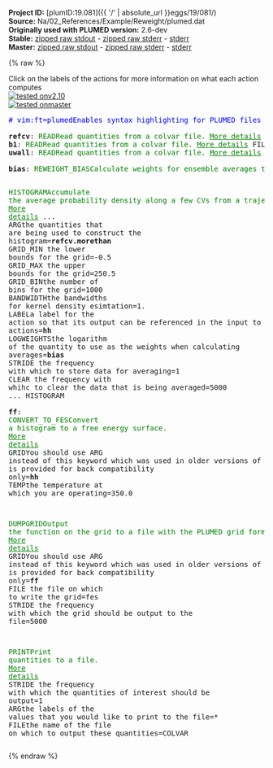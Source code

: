 **Project ID:** [plumID:19.081]({{ '/' | absolute_url }}eggs/19/081/)  
**Source:** Na/02_References/Example/Reweight/plumed.dat  
**Originally used with PLUMED version:** 2.6-dev  
**Stable:** [zipped raw stdout](plumed.dat.plumed.stdout.txt.zip) - [zipped raw stderr](plumed.dat.plumed.stderr.txt.zip) - [stderr](plumed.dat.plumed.stderr)  
**Master:** [zipped raw stdout](plumed.dat.plumed_master.stdout.txt.zip) - [zipped raw stderr](plumed.dat.plumed_master.stderr.txt.zip) - [stderr](plumed.dat.plumed_master.stderr)  

{% raw %}
<div class="plumedpreheader">
<div class="headerInfo" id="value_details_data/Na/02_References/Example/Reweight/plumed.dat"> Click on the labels of the actions for more information on what each action computes </div>
<div class="containerBadge">
<div class="headerBadge"><a href="plumed.dat.plumed.stderr"><img src="https://img.shields.io/badge/v2.10-passing-green.svg" alt="tested onv2.10" /></a></div>
<div class="headerBadge"><a href="plumed.dat.plumed_master.stderr"><img src="https://img.shields.io/badge/master-failed-red.svg" alt="tested onmaster" /></a></div>
</div>
</div>
<pre class="plumedlisting">
<span class="plumedtooltip" style="color:blue"># vim:ft=plumed<span class="right">Enables syntax highlighting for PLUMED files in vim. See <a href="https://www.plumed.org/doc-master/user-doc/html/vim">here for more details. </a><i></i></span></span>
<br/><b name="data/Na/02_References/Example/Reweight/plumed.datrefcv" onclick='showPath("data/Na/02_References/Example/Reweight/plumed.dat","data/Na/02_References/Example/Reweight/plumed.datrefcv","data/Na/02_References/Example/Reweight/plumed.datrefcv","brown")'>refcv</b>: <span class="plumedtooltip" style="color:green">READ<span class="right">Read quantities from a colvar file. <a href="https://www.plumed.org/doc-master/user-doc/html/READ" style="color:green">More details</a><i></i></span></span> <span class="plumedtooltip">FILE<span class="right">the name of the file from which to read these quantities<i></i></span></span>=COLVARtrim <span class="plumedtooltip">VALUES<span class="right">the values to read from the file<i></i></span></span>=refcv.morethan <span class="plumedtooltip">IGNORE_TIME<span class="right"> ignore the time in the colvar file<i></i></span></span>
<span style="display:none;" id="data/Na/02_References/Example/Reweight/plumed.datrefcv">The READ action with label <b>refcv</b> calculates the following quantities:<table  align="center" frame="void" width="95%" cellpadding="5%"><tr><td width="5%"><b> Quantity </b>  </td><td><b> Description </b> </td></tr><tr><td width="5%">refcv..#!custom</td><td>the names of the output components for this action depend on the actions input file see the example inputs below for details</td></tr></table></span><b name="data/Na/02_References/Example/Reweight/plumed.datb1" onclick='showPath("data/Na/02_References/Example/Reweight/plumed.dat","data/Na/02_References/Example/Reweight/plumed.datb1","data/Na/02_References/Example/Reweight/plumed.datb1","brown")'>b1</b>: <span class="plumedtooltip" style="color:green">READ<span class="right">Read quantities from a colvar file. <a href="https://www.plumed.org/doc-master/user-doc/html/READ" style="color:green">More details</a><i></i></span></span> <span class="plumedtooltip">FILE<span class="right">the name of the file from which to read these quantities<i></i></span></span>=COLVARtrim <span class="plumedtooltip">VALUES<span class="right">the values to read from the file<i></i></span></span>=b1.bias <span class="plumedtooltip">IGNORE_TIME<span class="right"> ignore the time in the colvar file<i></i></span></span>
<span style="display:none;" id="data/Na/02_References/Example/Reweight/plumed.datb1">The READ action with label <b>b1</b> calculates the following quantities:<table  align="center" frame="void" width="95%" cellpadding="5%"><tr><td width="5%"><b> Quantity </b>  </td><td><b> Description </b> </td></tr><tr><td width="5%">b1..#!custom</td><td>the names of the output components for this action depend on the actions input file see the example inputs below for details</td></tr></table></span><b name="data/Na/02_References/Example/Reweight/plumed.datuwall" onclick='showPath("data/Na/02_References/Example/Reweight/plumed.dat","data/Na/02_References/Example/Reweight/plumed.datuwall","data/Na/02_References/Example/Reweight/plumed.datuwall","brown")'>uwall</b>: <span class="plumedtooltip" style="color:green">READ<span class="right">Read quantities from a colvar file. <a href="https://www.plumed.org/doc-master/user-doc/html/READ" style="color:green">More details</a><i></i></span></span> <span class="plumedtooltip">FILE<span class="right">the name of the file from which to read these quantities<i></i></span></span>=COLVARtrim <span class="plumedtooltip">VALUES<span class="right">the values to read from the file<i></i></span></span>=uwall.bias <span class="plumedtooltip">IGNORE_TIME<span class="right"> ignore the time in the colvar file<i></i></span></span>
<br/><span style="display:none;" id="data/Na/02_References/Example/Reweight/plumed.datuwall">The READ action with label <b>uwall</b> calculates the following quantities:<table  align="center" frame="void" width="95%" cellpadding="5%"><tr><td width="5%"><b> Quantity </b>  </td><td><b> Description </b> </td></tr><tr><td width="5%">uwall..#!custom</td><td>the names of the output components for this action depend on the actions input file see the example inputs below for details</td></tr></table></span><b name="data/Na/02_References/Example/Reweight/plumed.datbias" onclick='showPath("data/Na/02_References/Example/Reweight/plumed.dat","data/Na/02_References/Example/Reweight/plumed.datbias","data/Na/02_References/Example/Reweight/plumed.datbias","brown")'>bias</b>: <span class="plumedtooltip" style="color:green">REWEIGHT_BIAS<span class="right">Calculate weights for ensemble averages that negate the effect the bias has on the region of phase space explored <a href="https://www.plumed.org/doc-master/user-doc/html/REWEIGHT_BIAS" style="color:green">More details</a><i></i></span></span> <span class="plumedtooltip">TEMP<span class="right">the system temperature<i></i></span></span>=350.0 <span class="plumedtooltip">ARG<span class="right"> the biases that must be taken into account when reweighting<i></i></span></span>=<b name="data/Na/02_References/Example/Reweight/plumed.datb1">b1.bias</b>,<b name="data/Na/02_References/Example/Reweight/plumed.datuwall">uwall.bias</b>

<span style="display:none;" id="data/Na/02_References/Example/Reweight/plumed.datbias">The REWEIGHT_BIAS action with label <b>bias</b> calculates the following quantities:<table  align="center" frame="void" width="95%" cellpadding="5%"><tr><td width="5%"><b> Quantity </b>  </td><td><b> Description </b> </td></tr><tr><td width="5%">bias.value</td><td>the weight to use for this frame to negate the effect the bias</td></tr></table></span><span class="plumedtooltip" style="color:green">HISTOGRAM<span class="right">Accumulate the average probability density along a few CVs from a trajectory. <a href="https://www.plumed.org/doc-master/user-doc/html/HISTOGRAM" style="color:green">More details</a><i></i></span></span> ...
  <span class="plumedtooltip">ARG<span class="right">the quantities that are being used to construct the histogram<i></i></span></span>=<b name="data/Na/02_References/Example/Reweight/plumed.datrefcv">refcv.morethan</b>
  <span class="plumedtooltip">GRID_MIN<span class="right"> the lower bounds for the grid<i></i></span></span>=-0.5
  <span class="plumedtooltip">GRID_MAX<span class="right"> the upper bounds for the grid<i></i></span></span>=250.5
  <span class="plumedtooltip">GRID_BIN<span class="right">the number of bins for the grid<i></i></span></span>=1000
  <span class="plumedtooltip">BANDWIDTH<span class="right">the bandwidths for kernel density esimtation<i></i></span></span>=1.
  <span class="plumedtooltip">LABEL<span class="right">a label for the action so that its output can be referenced in the input to other actions<i></i></span></span>=<b name="data/Na/02_References/Example/Reweight/plumed.dathh" onclick='showPath("data/Na/02_References/Example/Reweight/plumed.dat","data/Na/02_References/Example/Reweight/plumed.dathh","data/Na/02_References/Example/Reweight/plumed.dathh","brown")'>hh</b>
  <span class="plumedtooltip">LOGWEIGHTS<span class="right">the logarithm of the quantity to use as the weights when calculating averages<i></i></span></span>=<b name="data/Na/02_References/Example/Reweight/plumed.datbias">bias</b>
  <span class="plumedtooltip">STRIDE<span class="right"> the frequency with which to store data for averaging<i></i></span></span>=1
  <span class="plumedtooltip">CLEAR<span class="right"> the frequency with whihc to clear the data that is being averaged<i></i></span></span>=5000
... HISTOGRAM
<br/><span style="display:none;" id="data/Na/02_References/Example/Reweight/plumed.dathh">The HISTOGRAM action with label <b>hh</b> calculates the following quantities:<table  align="center" frame="void" width="95%" cellpadding="5%"><tr><td width="5%"><b> Quantity </b>  </td><td><b> Description </b> </td></tr><tr><td width="5%">hh.value</td><td>the estimate of the histogram as a function of the argument that was obtained</td></tr></table></span><b name="data/Na/02_References/Example/Reweight/plumed.datff" onclick='showPath("data/Na/02_References/Example/Reweight/plumed.dat","data/Na/02_References/Example/Reweight/plumed.datff","data/Na/02_References/Example/Reweight/plumed.datff","brown")'>ff</b>: <span class="plumedtooltip" style="color:green">CONVERT_TO_FES<span class="right">Convert a histogram to a free energy surface. <a href="https://www.plumed.org/doc-master/user-doc/html/CONVERT_TO_FES" style="color:green">More details</a><i></i></span></span> <span class="plumedtooltip">GRID<span class="right">You should use ARG instead of this keyword which was used in older versions of PLUMED and is provided for back compatibility only<i></i></span></span>=<b name="data/Na/02_References/Example/Reweight/plumed.dathh">hh</b> <span class="plumedtooltip">TEMP<span class="right">the temperature at which you are operating<i></i></span></span>=350.0

<span style="display:none;" id="data/Na/02_References/Example/Reweight/plumed.datff">The CONVERT_TO_FES action with label <b>ff</b> calculates the following quantities:<table  align="center" frame="void" width="95%" cellpadding="5%"><tr><td width="5%"><b> Quantity </b>  </td><td><b> Description </b> </td></tr><tr><td width="5%">ff.value</td><td>the free energy surface</td></tr></table></span><span class="plumedtooltip" style="color:green">DUMPGRID<span class="right">Output the function on the grid to a file with the PLUMED grid format. <a href="https://www.plumed.org/doc-master/user-doc/html/DUMPGRID" style="color:green">More details</a><i></i></span></span> <span class="plumedtooltip">GRID<span class="right">You should use ARG instead of this keyword which was used in older versions of PLUMED and is provided for back compatibility only<i></i></span></span>=<b name="data/Na/02_References/Example/Reweight/plumed.datff">ff</b> <span class="plumedtooltip">FILE<span class="right"> the file on which to write the grid<i></i></span></span>=fes <span class="plumedtooltip">STRIDE<span class="right"> the frequency with which the grid should be output to the file<i></i></span></span>=5000

<span style="display:none;" id="data/Na/02_References/Example/Reweight/plumed.dat">The DUMPGRID action with label <b></b> calculates something</span><span class="plumedtooltip" style="color:green">PRINT<span class="right">Print quantities to a file. <a href="https://www.plumed.org/doc-master/user-doc/html/PRINT" style="color:green">More details</a><i></i></span></span> <span class="plumedtooltip">STRIDE<span class="right"> the frequency with which the quantities of interest should be output<i></i></span></span>=1  <span class="plumedtooltip">ARG<span class="right">the labels of the values that you would like to print to the file<i></i></span></span>=* <span class="plumedtooltip">FILE<span class="right">the name of the file on which to output these quantities<i></i></span></span>=COLVAR
</pre>
{% endraw %}
